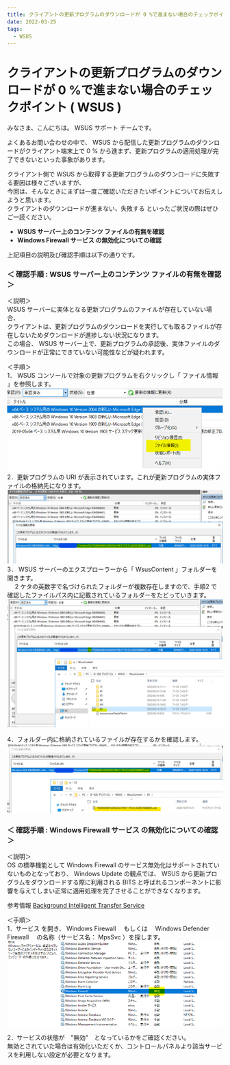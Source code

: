 ```yaml
---
title: クライアントの更新プログラムのダウンロードが 0 %で進まない場合のチェックポイント ( WSUS )
date: 2022-03-25
tags:
  - WSUS
---
```


# クライアントの更新プログラムのダウンロードが 0 %で進まない場合のチェックポイント ( WSUS )

みなさま、こんにちは。 WSUS サポート チームです。

よくあるお問い合わせの中で、 WSUS から配信した更新プログラムのダウンロードがクライアント端末上で 0 % から進まず、更新プログラムの適用処理が完了できないといった事象があります。

クライアント側で WSUS から取得する更新プログラムのダウンロードに失敗する要因は様々ございますが、  
今回は、そんなときにまずは一度ご確認いただきたいポイントについてお伝えしようと思います。  
クライアントのダウンロードが進まない、失敗する といったご状況の際はぜひご一読ください。

- **WSUS サーバー上のコンテンツ ファイルの有無を確認**
- **Windows Firewall サービス の無効化についての確認**

上記項目の説明及び確認手順は以下の通りです。

### **＜ 確認手順 : WSUS サーバー上のコンテンツ ファイルの有無を確認 ＞**

＜説明＞  
WSUS サーバーに実体となる更新プログラムのファイルが存在していない場合、  
クライアントは、更新プログラムのダウンロードを実行しても取るファイルが存在しないためダウンロードが進捗しない状況になります。  
この場合、 WSUS サーバー上で、更新プログラムの承認後、実体ファイルのダウンロードが正常にできていない可能性などが疑われます。

＜手順＞  
1． WSUS コンソールで対象の更新プログラムを右クリックし「 ファイル情報 」を参照します。  
![](2022-03-25_01/2022-03-25_01_1.png)  
2．更新プログラムの URI が表示されています。これが更新プログラムの実体ファイルの格納先になります。  
![](2022-03-25_01/2022-03-25_01_2.png)  
3． WSUS サーバーのエクスプローラーから「 WsusContent 」フォルダーを開きます。  
 　 2 ケタの英数字で名づけられたフォルダーが複数存在しますので、手順2 で確認したファイルパス内に記載されているフォルダーをたどっていきます。  
 ![](2022-03-25_01/2022-03-25_01_3.png)

4．フォルダー内に格納されているファイルが存在するかを確認します。  
 ![](2022-03-25_01/2022-03-25_01_4.png)

### **＜ 確認手順 : Windows Firewall サービス の無効化についての確認＞**

＜説明＞  
OS の標準機能として Windows Firewall のサービス無効化はサポートされていないものとなっており、  Windows Update の観点では、 WSUS から更新プログラムをダウンロードする際に利用される BITS と呼ばれるコンポーネントに影響を与えてしまい正常に適用処理を完了させることができなくなります。

参考情報 [Background Intelligent Transfer Service](https://docs.microsoft.com/ja-jp/windows/win32/bits/)

＜手順＞  
1．サービス を開き、 Windows Firewall 　もしくは　 Windows Defender Firewall 　の名称（サービス名： MpsSvc ）を探します。
![](2022-03-25_01/2022-03-25_01_5.png)

2．サービスの状態が　"無効"　となっているかをご確認ください。  
無効とされていた場合は有効化いただくか、コントロールパネルより該当サービスを利用しない設定が必要となります。
